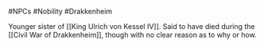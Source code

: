 #NPCs #Nobility #Drakkenheim 

Younger sister of [[King Ulrich von Kessel IV]]. Said to have died during the [[Civil War of Drakkenheim]], though with no clear reason as to why or how.
